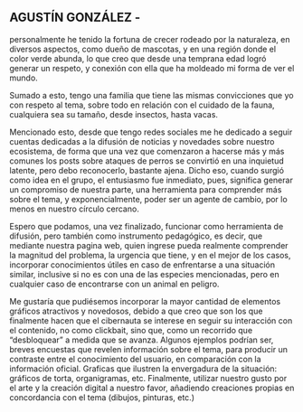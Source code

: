 ## AGUSTÍN GONZÁLEZ -

personalmente he tenido la fortuna de crecer rodeado por la naturaleza, en diversos aspectos, como 
dueño de mascotas, y en una región donde el color verde abunda, lo que creo que desde una temprana 
edad logró generar un respeto, y conexión con ella que ha moldeado mi forma de ver el mundo. 

Sumado 
a esto, tengo una familia que tiene las mismas convicciones que yo con respeto al tema, sobre todo en 
relación con el cuidado de la fauna, cualquiera sea su tamaño, desde insectos, hasta vacas. 

Mencionado esto, desde que tengo redes sociales me he dedicado a seguir cuentas dedicadas a la 
difusión de noticias y novedades sobre nuestro ecosistema, de forma que una vez que comenzaron a 
hacerse más y más comunes los posts sobre ataques de perros se convirtió en una inquietud latente, 
pero debo reconocerlo, bastante ajena. Dicho eso, cuando surgió como idea en el grupo, el entusiasmo 
fue inmediato, pues, significa generar un compromiso de nuestra parte, una herramienta para 
comprender más sobre el tema, y exponencialmente, poder ser un agente de cambio, por lo menos en 
nuestro círculo cercano.

Espero que podamos, una vez finalizado, funcionar como herramienta de difusión, pero también como 
instrumento pedagógico, es decir, que mediante nuestra pagina web, quien ingrese pueda realmente 
comprender la magnitud del problema, la urgencia que tiene, y en el mejor de los casos, incorporar 
conocimientos útiles en caso de enfrentarse a una situación similar, inclusive si no es con una de las 
especies mencionadas, pero en cualquier caso de encontrarse con un animal en peligro.

Me gustaría que pudiésemos incorporar la mayor cantidad de elementos gráficos atractivos y
novedosos, debido a que creo que son los que finalmente hacen que el cibernauta se interese en seguir 
su interacción con el contenido, no como clickbait, sino que, como un recorrido que “desbloquear” a 
medida que se avanza. Algunos ejemplos podrían ser, breves encuestas que revelen información sobre 
el tema, para producir un contraste entre el conocimiento del usuario, en comparación con la 
información oficial. Graficas que ilustren la envergadura de la situación: gráficos de torta, organigramas, 
etc. Finalmente, utilizar nuestro gusto por el arte y la creación digital a nuestro favor, añadiendo 
creaciones propias en concordancia con el tema (dibujos, pinturas, etc.)